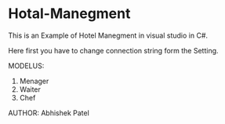 # Hotal-Manegment
This is an Example of Hotel Manegment in visual studio in C#.

Here first you have to change connection string form the Setting.

MODELUS:
  1. Menager
  2. Waiter
  3. Chef
  
AUTHOR:
  Abhishek Patel

